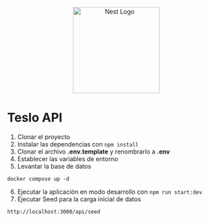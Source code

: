<p align="center">
  <a href="http://nestjs.com/" target="blank"><img src="https://nestjs.com/img/logo-small.svg" width="200" alt="Nest Logo" /></a>
</p>

# Teslo API
1. Clonar el proyecto
2. Instalar las dependencias con ```npm install```
3. Clonar el archivo __.env.template__ y renombrarlo a __.env__
4. Establecer las variables de entorno
5. Levantar la base de datos
```
docker compose up -d
```
6. Ejecutar la aplicación en modo desarrollo con ```npm run start:dev```
7. Ejecutar Seed para la carga inicial de datos
```
http://localhost:3000/api/seed
```